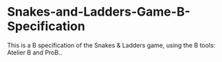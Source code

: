 # Snakes-and-Ladders-Game-B-Specification
This is a B specification of the Snakes &amp; Ladders game, using the B tools: Atelier B and ProB..
